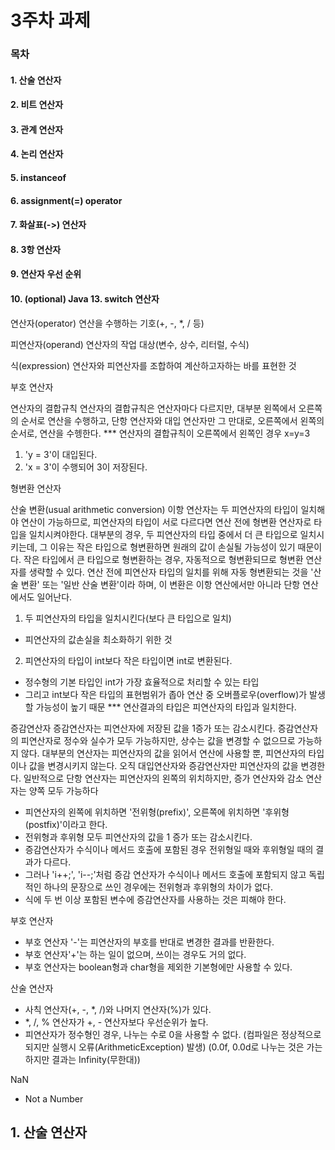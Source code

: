# 3주차 과제

### 목차

#### 1. 산술 연산자
#### 2. 비트 연산자
#### 3. 관계 연산자
#### 4. 논리 연산자
#### 5. instanceof
#### 6. assignment(=) operator
#### 7. 화살표(->) 연산자
#### 8. 3항 연산자
#### 9. 연산자 우선 순위
#### 10. (optional) Java 13. switch 연산자

연산자(operator)
연산을 수행하는 기호(+, -, *, / 등)

피연산자(operand)
연산자의 작업 대상(변수, 상수, 리터럴, 수식)

식(expression)
연산자와 피연산자를 조합하여 계산하고자하는 바를 표현한 것

부호 연산자

연산자의 결합규칙
연산자의 결합규칙은 연산자마다 다르지만, 대부분 왼쪽에서 오른쪽의 순서로 연산을 수행하고, 단항 연산자와 대입 연산자만 그 만대로, 오른쪽에서 왼쪽의 순서로, 연산을 수헹한다.
*** 연산자의 결합규칙이 오른쪽에서 왼쪽인 경우 x=y=3 
1) 'y = 3'이 대입된다.
4) 'x = 3'이 수행되어 3이 저장된다.

형변환 연산자

산술 변환(usual arithmetic conversion)
이항 연산자는 두 피연산자의 타입이 일치해야 연산이 가능하므로, 피연산자의 타입이 서로 다르다면 연산 전에 형변환 연산자로 타입을 일치시켜야한다.
대부분의 경우, 두 피연산자의 타입 중에서 더 큰 타입으로 일치시키는데, 그 이유는 작은 타입으로 형변환하면 원래의 값이 손실될 가능성이 있기 때문이다. 
작은 타입에서 큰 타입으로 형변환하는 경우, 자동적으로 형변환되므로 형변환 연산자를 생략할 수 있다. 
연산 전에 피연산자 타입의 일치를 위해 자동 형변환되는 것을 '산술 변환' 또는 '일반 산술 변환'이라 하며, 이 변환은 이항 연산에서만 아니라 단항 연산에서도 일어난다.
1) 두 피연산자의 타입을 일치시킨다(보다 큰 타입으로 일치)
- 피연산자의 값손실을 최소화하기 위한 것
2) 피연산자의 타입이 int보다 작은 타입이면 int로 변환된다.
- 정수형의 기본 타입인 int가 가장 효율적으로 처리할 수 있는 타입
- 그리고 int보다 작은 타입의 표현범위가 좁아 연산 중 오버플로우(overflow)가 발생할 가능성이 높기 때문
*** 연산결과의 타입은 피연산자의 타입과 일치한다.

증감연산자
증감연산자는 피연산자에 저장된 값을 1증가 또는 감소시킨다.
증감연산자의 피연산자로 정수와 실수가 모두 가능하지만, 상수는 값을 변경할 수 없으므로 가능하지 않다.
대부분의 연산자는 피연산자의 값을 읽어서 연산에 사용할 뿐, 피연산자의 타입이나 값을 변경시키지 않는다. 
오직 대입연산자와 증감연산자만 피연산자의 값을 변경한다.
일반적으로 단항 연산자는 피연산자의 왼쪽의 위치하지만, 증가 연산자와 감소 연산자는 양쪽 모두 가능하다
- 피연산자의 왼쪽에 위치하면 '전위형(prefix)', 오른쪽에 위치하면 '후위형(postfix)'이라고 한다.
- 전위형과 후위형 모두 피연산자의 값을 1 증가 또는 감소시킨다.
- 증감연산자가 수식이나 메서드 호출에 포함된 경우 전위형일 때와 후위형일 때의 결과가 다르다.
- 그러나 'i++;', 'i--;'처럼 증감 연산자가 수식이나 메서드 호출에 포함되지 않고 독립적인 하나의 문장으로 쓰인 경우에는 전위형과 후위형의 차이가 없다.
- 식에 두 번 이상 포함된 변수에 증감연산자를 사용하는 것은 피해야 한다.

부호 연산자
- 부호 연산자 '-'는 피연산자의 부호를 반대로 변경한 결과를 반환한다.
- 부호 연산자'+'는 하는 일이 없으며, 쓰이는 경우도 거의 없다.
- 부호 연산자는 boolean형과 char형을 제외한 기본형에만 사용할 수 있다.

산술 연산자
- 사칙 연산자(+, -, *, /)와 나머지 연산자(%)가 있다.
- *, /, % 연산자가 +, - 연산자보다 우선순위가 높다.
- 피연산자가 정수형인 경우, 나누는 수로 0을 사용할 수 없다.
(컴파일은 정상적으로 되지만 실행시 오류(ArithmeticException) 발생)
(0.0f, 0.0d로 나누는 것은 가는하지만 결과는 Infinity(무한대))

NaN
- Not a Number



## 1. 산술 연산자


